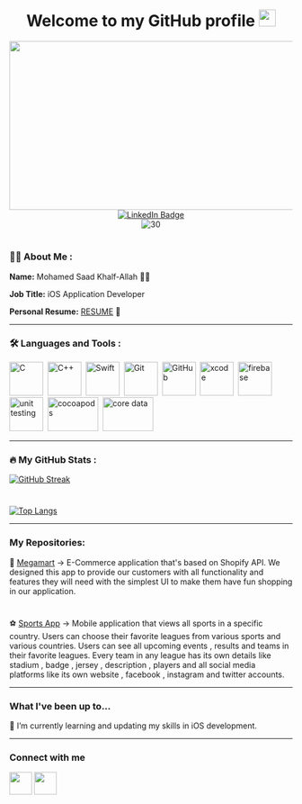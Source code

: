 <div id="header" align="center">
  <h1>
  Welcome to my GitHub profile
    <img src="https://media.giphy.com/media/hvRJCLFzcasrR4ia7z/giphy.gif" width="30px"/>
  </h1>
  <div id="badges" >
    <img src="https://media.giphy.com/media/dWesBcTLavkZuG35MI/giphy.gif" width="600" height="300"/>
  </div>
  
  <a href="https://www.linkedin.com/in/mohamed-saad-aboasal/">
      <img src="https://img.shields.io/badge/LinkedIn-blue?style=for-the-badge&logo=linkedin&logoColor=white" alt="LinkedIn Badge"/>
  </a>
<div align="center">
  <img src="https://komarev.com/ghpvc/?username=mohamedsaad9622&style=flat-square&color=blue" alt="30"/>
  </div>
</div>

<h1>
</h1>

### :man_technologist: About Me : 

**Name:** Mohamed Saad Khalf-Allah 👨‍💻

**Job Title:** iOS Application Developer

**Personal Resume:** [RESUME](https://drive.google.com/file/d/1gP3Hr1rXDNfckfwIWoACsi-nI9RyFduV/view?usp=sharing) 📄

---

### :hammer_and_wrench: Languages and Tools :

<div>
  <img src="https://e7.pngegg.com/pngimages/465/779/png-clipart-blue-and-white-c-logo-the-c-programming-language-computer-programming-computer-icons-programmer-blue-angle.png" title="C" alt="C" width="60" height="60"/>&nbsp;
  <img src="https://upload.wikimedia.org/wikipedia/commons/1/18/ISO_C%2B%2B_Logo.svg" title="C++" **alt="C++" width="60" height="60"/>&nbsp;
  <img src="https://seeklogo.com/images/S/swift-logo-E9182990F5-seeklogo.com.png" title="Swift" alt="Swift" width="60" height="60"/>&nbsp;
<img src="https://e7.pngegg.com/pngimages/713/558/png-clipart-computer-icons-pro-git-github-logo-text-logo-thumbnail.png" title="Git" alt="Git" width="60" height="60"/>&nbsp;
  <img src="https://linuxnewbieguide.org/wp-content/uploads/2017/03/github-logo.png" title="GitHub" alt="GitHub" width="60" height="60"/>&nbsp;
  <img src="https://is5-ssl.mzstatic.com/image/thumb/Purple112/v4/70/04/f2/7004f2e7-5a89-4d71-22e4-016c6a8594c1/Xcode-85-220-0-4-2x.png/1200x630bb.png" title="xcode" alt="xcode" width="60" height="60"/>&nbsp;
  <img src="https://firebase.google.com/images/brand-guidelines/logo-vertical.png" title="firebase" alt="firebase" width="60" height="60"/>&nbsp;
  <img src="https://www.techasoft.com/debug/img/unittesting.png" title="unit testing" alt="unit testing" width="60" height="60"/>&nbsp;
  <img src="https://dka575ofm4ao0.cloudfront.net/pages-transactional_logos/retina/8825/syPOR0YTxuwPEUrfe4NX" title="cocoapods" alt="cocoapods" width="90" height="60"/>&nbsp;
  <img src="https://assets.website-files.com/5ffa05c4703955241d53a29d/6006fdf808a3371bbd02c5a3_cdlogo.png" title="core data" alt="core data" width="90" height="60"/>&nbsp;
</div>

---

### :fire: My GitHub Stats :

[![GitHub Streak](http://github-readme-streak-stats.herokuapp.com?user=MohamedSaad9622&theme=dark&date_format=j%20M%5B%20Y%5D)](https://git.io/streak-stats)

<h1>
</h1>

[![Top Langs](https://github-readme-stats.vercel.app/api/top-langs/?username=MohamedSaad9622&layout=compact&theme=vision-friendly-dark)](https://github.com/anuraghazra/github-readme-stats)

---

### My Repositories:


👕 [Megamart](https://github.com/MohamedSaad9622/Megamart) -> E-Commerce application that's based on Shopify API. We designed this app to provide our customers with all functionality and features they will need with the simplest UI to make them have fun shopping in our application.

<h1>
</h1>

⚽️ [Sports App](https://github.com/MohamedSaad9622/Sports-App) -> Mobile application that views all sports in a specific country. Users can choose their favorite leagues from various sports and various countries. Users can see all upcoming events , results and teams in their favorite leagues. Every team in any league has its own details like stadium , badge , jersey , description , players and all social media platforms like its own website , facebook , instagram and twitter accounts.

---

### What I've been up to...

🧐 I’m currently learning and updating my skills in iOS development.

---

### Connect with me

[<img src="https://upload.wikimedia.org/wikipedia/commons/thumb/7/7e/Gmail_icon_%282020%29.svg/2560px-Gmail_icon_%282020%29.svg.png" width="40" height="40"/>](mailto:mohamed.saad.khalfallah@gmail.com)
[<img src="https://cdn2.iconfinder.com/data/icons/social-media-with-original-colors/256/icon-linkedin.png" width="40" height="40"/>](https://www.linkedin.com/in/mohamed-saad-aboasal/)
